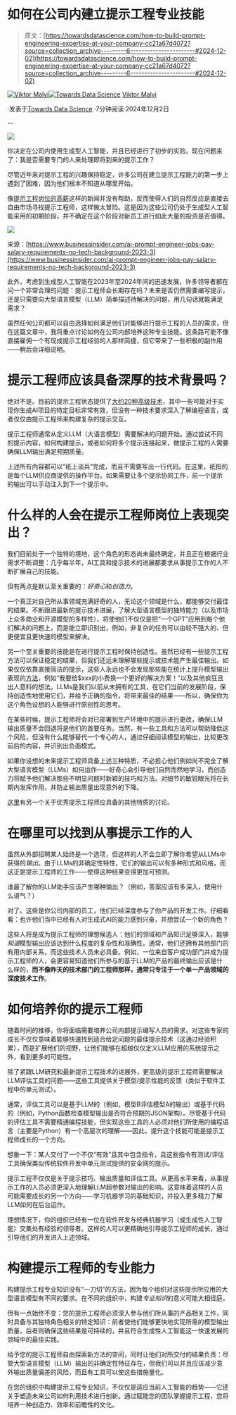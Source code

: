 # 如何在公司内建立提示工程专业技能

> 原文：[https://towardsdatascience.com/how-to-build-prompt-engineering-expertise-at-your-company-cc21a67d4072?source=collection_archive---------6-----------------------#2024-12-02](https://towardsdatascience.com/how-to-build-prompt-engineering-expertise-at-your-company-cc21a67d4072?source=collection_archive---------6-----------------------#2024-12-02)

[](https://medium.com/@vmalyi?source=post_page---byline--cc21a67d4072--------------------------------)[![Viktor Malyi](../Images/233243e6fd61725e5116c926f9616fa2.png)](https://medium.com/@vmalyi?source=post_page---byline--cc21a67d4072--------------------------------)[](https://towardsdatascience.com/?source=post_page---byline--cc21a67d4072--------------------------------)[![Towards Data Science](../Images/a6ff2676ffcc0c7aad8aaf1d79379785.png)](https://towardsdatascience.com/?source=post_page---byline--cc21a67d4072--------------------------------) [Viktor Malyi](https://medium.com/@vmalyi?source=post_page---byline--cc21a67d4072--------------------------------)

·发表于[Towards Data Science](https://towardsdatascience.com/?source=post_page---byline--cc21a67d4072--------------------------------) ·7分钟阅读·2024年12月2日

--

![](../Images/3044a510a7fd7923a96b5bbd5af04468.png)

你决定在公司内使用生成型人工智能，并且已经进行了初步的实验。现在问题来了：我是否需要专门的人来处理即将到来的提示工作？

尽管近年来对提示工程的兴趣保持稳定，许多公司在建立提示工程能力的第一步上遇到了困难，因为他们根本不知道从哪里开始。

像[提示工程岗位的高薪](https://www.yahoo.com/news/ai-prompt-engineer-jobs-pay-201001072.html)这样的新闻并没有帮助，反而使得人们的自然反应是直接去自由市场寻找提示工程师，这样做太冒险。这是因为这些公司仍处于生成型人工智能采用的初期阶段，并不确定在这个阶段对新员工进行如此大量的投资是否值得。

![](../Images/1332ff2648ed6ae6f7f79e7d937aa1bf.png)

来源：[https://www.businessinsider.com/ai-prompt-engineer-jobs-pay-salary-requirements-no-tech-background-2023-3](https://www.businessinsider.com/ai-prompt-engineer-jobs-pay-salary-requirements-no-tech-background-2023-3)

此外，考虑到生成型人工智能在2023年至2024年间的迅速发展，许多领导者都在问一个非常合理的问题：提示工程师会长期存在吗？未来是否仍然需要编写提示，还是只需要向大型语言模型（LLM）简单描述待解决的问题，用几句话就能满足需求？

虽然任何公司都可以自由选择如何满足他们对能够进行提示工程的人员的需求，但在这篇文章中，我将重点讨论如何在公司内部培养这种专业技能。这条路可能不像直接雇佣一个有现成提示工程经验的人那样简捷，但它带来了一些积极的副作用——稍后会详细说明。

# 提示工程师应该具备深厚的技术背景吗？

绝对不是。目前的提示工程状态提供了[大约20种高级技术](https://www.promptingguide.ai/techniques)，其中一些可能对于实现你生成AI项目的特定目标非常有效，但没有一种技术要求深入了解编程语言，或者仅仅由提示工程师来构建复杂的提示交互。

提示工程师通常从定义LLM（大语言模型）需要解决的问题开始。通过尝试不同的提示内容，如何构建提示，或者如何将多个提示连接起来，做提示工程的人需要确保LLM输出满足预期质量。

上述所有内容都可以“纸上谈兵”完成，而且不需要写出一行代码。在这里，纸指的是每个LLM供应商提供的操作平台。如果需要让多个提示协同工作，前一个提示的输出可以手动注入到下一个提示中。

# 什么样的人会在提示工程师岗位上表现突出？

我们目前处于一个独特的境地，这个角色的形态尚未最终确定，并且正在根据行业需求不断调整：几乎每半年，AI工具和提示技术的进展都要求从事提示工作的人不断扩展自己的技能。

但有两点是默认至关重要的：*好奇心*和*创造力*。

一个真正对自己所从事领域充满好奇的人，无论这个领域是什么，都能够交付最佳的结果。不断跟进最新的提示技术进展，了解大型语言模型的独特能力（以及市场上众多商业和开源模型的多样性），将使他们不仅仅是把“一个GPT”应用到每个他们解决的问题上，而是能立即识别出，例如，非复杂的任务可以由较不强大的、但更便宜且更快速的模型来解决。

另一个至关重要的技能是在进行提示工程时保持创造性。虽然已经有一些提示工程方法可以保证稳定的结果，但我们还远未理解哪些提示或技术能产生最佳输出。如果仅仅依靠直接简洁的提示，这些人永远也不会发现那些能在统计上提升模型输出表现的[方法](https://arxiv.org/pdf/2312.16171v1)，例如“我要给$xxx的小费换一个更好的解决方案！”以及其他疯狂且出人意料的想法。LLMs是我们以前从未拥有的工具，在它们当前的发展阶段，保持创造性地使用它们，并给予正确的指令，将带来最佳的结果——所以，确保你为这个角色设想的人能够进行原创性的思考。

在某些时候，提示工程师将会对已部署到生产环境中的提示进行更改，确保LLM输出质量不会回退将是他们的首要任务。当然，有一些工具和方法可以帮助降低这个风险，但没有什么能够替代一个专心的人，通过仔细阅读模型的输出，比较更改前后的内容，并识别出负面模式。

如果你设想的未来提示工程师具备上述三种特质，不必担心他们例如尚不完全了解大型语言模型（LLMs）如何运作——好奇心会引导他们自然而然地学习，而创造力将赋予他们解决那些不明显问题时新颖的技巧和方法。对细节的敏锐眼光将在长期内发挥作用，并防止输出质量出现意外的下降。

[这里](https://www.youtube.com/watch?v=T9aRN5JkmL8&t=394s)有另一个关于优秀提示工程师应具备的其他特质的讨论。

# 在哪里可以找到从事提示工作的人

虽然从外部招聘某人始终是一个选项，但这样的人不会立即了解你希望从LLMs中获得的*输出*。由于LLMs的非确定性特性，它们的输出可以有多种形式和风格，而这正是提示工程师的工作——使得这种结果变得更加可预测。

谁最了解你的LLM助手应该产生哪种输出？（例如，答案应该有多深入，使用什么语气？）

对了。这些是你公司内部的员工，他们已经深度参与了你产品的开发工作。仔细看看：也许他们当中已经有人对生成式AI的能力感到兴奋，并想尝试一个新的角色？

这些人将是成为提示工程师的理想候选人：他们的领域和产品知识足够深入，能够*知道*模型输出应该达到什么程度的复杂性和准确性。通常，他们还拥有其他部门的有用内部关系，而这些技术人员未必具备。例如，一位来自客户成功部门并成为提示工程师的人，会更容易知道他们所参与的基于LLM的产品的最终输出应该是什么样的，**而不像昨天的技术部门的工程师那样，通常只专注于一个单一产品领域的深度技术工作**。

# 如何培养你的提示工程师

随着时间的推移，你将面临需要培养公司内部提示编写人员的需求。对这些专家的成长不仅仅意味着能够快速找到适合给定问题的最佳提示技术（这通过经验积累），而是扩展他们的视野，让他们能够在超越仅仅定义LLM应用的系统提示之外，看到更多的可能性。

除了紧跟LLM研究和最新提示工程技术的进展外，更高级的提示工程师需要解决LLM评估工具的问题——这些工具提供关于模型/提示性能的反馈（类似于软件工程中的单元测试）。

通常，评估工具可以是基于LLM的（例如，模型B评估模型A的输出）或基于代码的（例如，Python函数检查模型输出是否符合预期的JSON架构）。尽管基于代码的评估工具不需要精通编程技能，但实现这些工具的人必须对他们所使用的编程语言（主要是Python）有一个高层次的理解——因此，提升这个技能可能是提示工程师成长的一个方向。

想象一下：某人交付了一个不仅“有效”且其中包含指令，且这些指令有测试/评估工具确保类似传统软件开发中单元测试提供的安全网的提示。

提示工程不仅仅是关于提示技巧、输出质量和评估工具。从更高水平来看，从事提示工作的人员必须更深入地理解LLM超参数对输出的影响。这意味着这样的人员可能需要成长的另一个方向——学习机器学习的基础知识，并投入更多精力了解LLM如何在后台运作。

理想情况下，你的组织已经有一位在软件开发与经典机器学习（或生成性人工智能）交集处有经验的领导者。这样的人可以更精确地引导提示工程师的成长，通过引导他们的开发进入上述领域。

# 构建提示工程师的专业能力

构建提示工程专业知识没有“一刀切”的方法，因为每个组织对这些提示所应用的大型语言模型有不同的要求。在不同的组织中，构建*专业知识*的意义可能大相径庭。

但有一点始终不变：您的提示工程师必须深入参与他们所从事的产品相关工作，同时具备与其独特角色相关的特定知识：前者使他们能够更快地实现所需的模型输出质量，后者则确保这些结果是可持续的，并且符合生成性人工智能这一快速发展的领域中的最佳实践。

给予您的提示工程师自由探索新方法的空间，同时让他们对所交付的结果负责：尽管大型语言模型（LLM）输出的非确定性特征存在，但我们可以并且应该减少意外输出质量偏差的风险，而且有工具可以使这些措施量化。

在您的组织中构建提示工程专业知识，不仅仅是适应当前人工智能的趋势——它还关乎塑造未来公司如何利用技术进行创新。通过赋能您的团队掌握提示工程，您将培养一种创造力、效率和前瞻性的文化。
